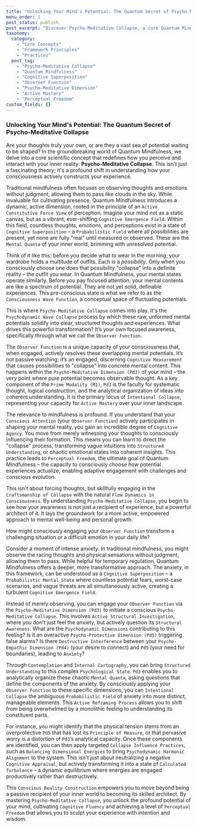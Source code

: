 ```yaml
---
title: "Unlocking Your Mind's Potential: The Quantum Secret of Psycho-Meditative Collapse"
menu_order: 1
post_status: publish
post_excerpt: "Discover Psycho-Meditative Collapse, a core Quantum Mindfulness concept that reveals how your conscious attention actively shapes your inner reality. Unlike passive observation, this framework empowers you to become a deliberate architect of your mental states, transforming potential into profound understanding. Learn how to leverage your Psycho-Meditative Dimension to cultivate cognitive agency and achieve true perceptual freedom."
taxonomy:
  category:
    - "Core Concepts"
    - "Framework Principles"
    - "Practices"
  post_tag:
    - "Psycho-Meditative Collapse"
    - "Quantum Mindfulness"
    - "Cognitive Superposition"
    - "Observer Function"
    - "Psycho-Meditative Dimension"
    - "Active Mastery"
    - "Perceptual Freedom"
custom_fields: {}
---
```


### Unlocking Your Mind's Potential: The Quantum Secret of Psycho-Meditative Collapse

Are your thoughts truly your own, or are they a vast sea of potential waiting to be shaped? In the groundbreaking world of Quantum Mindfulness, we delve into a core scientific concept that redefines how you perceive and interact with your inner reality: **Psycho-Meditative Collapse**. This isn't just a fascinating theory; it's a profound shift in understanding how your consciousness actively constructs your experience.

Traditional mindfulness often focuses on observing thoughts and emotions without judgment, allowing them to pass like clouds in the sky. While invaluable for cultivating presence, Quantum Mindfulness introduces a dynamic, active dimension, rooted in the principle of an `Active Constitutive Force View` of perception. Imagine your mind not as a static canvas, but as a vibrant, ever-shifting `Cognitive Emergence Field`. Within this field, countless thoughts, emotions, and perceptions exist in a state of `Cognitive Superposition` – a `Probabilistic Field` where all possibilities are present, yet none are fully "real" until measured or observed. These are the `Mental Quanta` of your inner world, brimming with unresolved potential.

Think of it like this: before you decide what to wear in the morning, your wardrobe holds a multitude of outfits. Each is a *possibility*. Only when you consciously choose one does that possibility "collapse" into a definite reality – the outfit you wear. In Quantum Mindfulness, your mental states operate similarly. Before you pay focused attention, your mental contents are like a spectrum of potential. They are not yet solid, definable experiences. This pre-conscious state is what we refer to as the `Consciousness Wave Function`, a conceptual space of fluctuating potentials.

This is where `Psycho-Meditative Collapse` comes into play. It's the `Psychodynamic Wave Collapse` process by which these raw, unformed mental potentials solidify into clear, structured thoughts and experiences. What drives this powerful transformation? It’s your own focused awareness, specifically through what we call the `Observer Function`.

The `Observer Function` is a unique capacity of your consciousness that, when engaged, actively resolves these overlapping mental potentials. It’s not passive watching; it’s an engaged, discerning `Cognitive Measurement` that causes possibilities to "collapse" into concrete mental content. This happens within the `Psycho-Meditative Dimension (Pd3)` of your mind – the very point where pure potential becomes observable thought. As a key component of the `Prime Modality (M1)`, `Pd3` is the faculty for systematic thought, logical construction, and the analytical organization of ideas into coherent understanding. It is the primary locus of `Intentional Collapse`, representing your capacity for `Active Mastery` over your inner landscape.

The relevance to mindfulness is profound. If you understand that your `Conscious Attention` (your `Observer Function`) actively participates in shaping your mental reality, you gain an incredible degree of `Cognitive Agency`. You move from merely witnessing your thoughts to consciously influencing their formation. This means you can learn to direct the "collapse" process, transforming vague intuitions into `Structured Understanding`, or chaotic emotional states into coherent insights. This practice leads to `Perceptual Freedom`, the ultimate goal of Quantum Mindfulness – the capacity to consciously choose how potential experiences actualize, enabling adaptive engagement with challenges and conscious evolution.

This isn't about forcing thoughts, but skillfully engaging in the `Craftsmanship of Collapse` with the natural `Flow Dynamics in Consciousness`. By understanding `Psycho-Meditative Collapse`, you begin to see how your awareness is not just a recipient of experience, but a powerful architect of it. It lays the groundwork for a more active, empowered approach to mental well-being and personal growth.

How might consciously engaging your `Observer Function` transform a challenging situation or a difficult emotion in your daily life?

Consider a moment of intense anxiety. In traditional mindfulness, you might observe the racing thoughts and physical sensations without judgment, allowing them to pass. While helpful for temporary regulation, Quantum Mindfulness offers a deeper, more transformative approach. The anxiety, in this framework, can be understood as a `Cognitive Superposition` – a `Probabilistic Mental State` where countless potential fears, worst-case scenarios, and vague threats are all simultaneously active, creating a turbulent `Cognitive Emergence Field`.

Instead of merely observing, you can engage your `Observer Function` via the `Psycho-Meditative Dimension (Pd3)` to initiate a conscious `Psycho-Meditative Collapse`. This involves `Active Structural Investigation`, where you don't just feel the anxiety, but actively question its `Structural Awareness`. What are the `Psychodynamic Dimensions` contributing to this feeling? Is it an overactive `Psycho-Protective Dimension (Pd5)` triggering false alarms? Is there `Destructive Interference` between your `Psycho-Empathic Dimension (Pd4)` (your desire to connect) and `Pd5` (your need for boundaries), leading to `Anxiety`?

Through `Contemplation` and `Internal Cartography`, you can bring `Structured Understanding` to this complex `Psychological State`. `Pd3` enables you to analytically organize these chaotic `Mental Quanta`, asking questions that define the components of the anxiety. By consciously applying your `Observer Function` to these specific dimensions, you can `Intentional Collapse` the ambiguous `Probabilistic Field` of anxiety into more distinct, manageable elements. This `Active Reframing Process` allows you to shift from being overwhelmed by a monolithic feeling to understanding its constituent parts.

For instance, you might identify that the physical tension stems from an overprotective `Pd5` that has lost its `Principle of Measure`, or that pervasive worry is a distortion of `Pd3`’s analytical capacity. Once these components are identified, you can then apply targeted `Collapse Influence Practices`, such as `Balancing Dimensional Energies` to bring `Psychodynamic Harmonic Alignment` to the system. This isn't just about neutralizing a negative `Cognitive Appraisal`, but actively transforming it into a state of `Calculated Turbulence` – a dynamic equilibrium where energies are engaged productively rather than destructively.

This `Conscious Reality Construction` empowers you to move beyond being a passive recipient of your inner world to becoming its skilled architect. By mastering `Psycho-Meditative Collapse`, you unlock the profound potential of your mind, cultivating `Cognitive Fluency` and achieving a level of `Perceptual Freedom` that allows you to sculpt your experience with intention and wisdom.